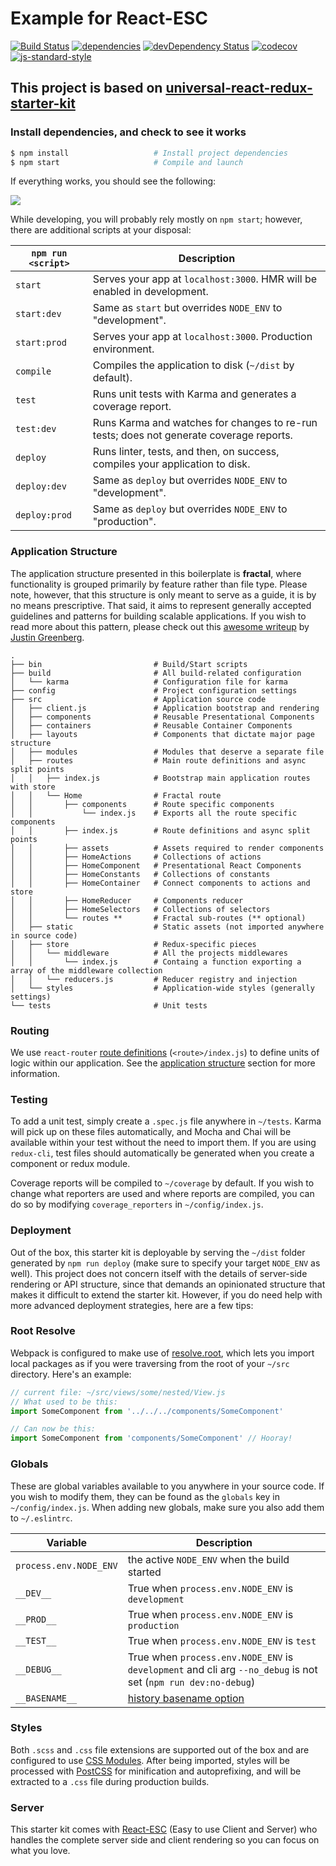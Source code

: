 # Example for React-ESC

[![Build Status](https://travis-ci.org/TriPSs/react-esc-example.svg?branch=master)](https://travis-ci.org/TriPSs/react-esc-example?branch=master)
[![dependencies](https://david-dm.org/TriPSs/react-esc-example.svg)](https://david-dm.org/TriPSs/react-esc-example)
[![devDependency Status](https://david-dm.org/TriPSs/react-esc-example/dev-status.svg)](https://david-dm.org/TriPSs/react-esc-example#info=devDependencies)
[![codecov](https://codecov.io/gh/TriPSs/react-esc-example/branch/master/graph/badge.svg)](https://codecov.io/gh/TriPSs/react-esc-example)
[![js-standard-style](https://img.shields.io/badge/code%20style-standard-brightgreen.svg)](http://standardjs.com/)

## This project is based on [universal-react-redux-starter-kit](https://github.com/janoist1/universal-react-redux-starter-kit)

### Install dependencies, and check to see it works

```bash
$ npm install                   # Install project dependencies
$ npm start                     # Compile and launch
```
If everything works, you should see the following:

<img src="http://i.imgur.com/zR7VRG6.png?2" />

While developing, you will probably rely mostly on `npm start`; however, there are additional scripts at your disposal:

|`npm run <script>`|Description|
|------------------|-----------|
|`start`|Serves your app at `localhost:3000`. HMR will be enabled in development.|
|`start:dev`|Same as `start` but overrides `NODE_ENV` to "development".|
|`start:prod`|Serves your app at `localhost:3000`. Production environment.|
|`compile`|Compiles the application to disk (`~/dist` by default).|
|`test`|Runs unit tests with Karma and generates a coverage report.|
|`test:dev`|Runs Karma and watches for changes to re-run tests; does not generate coverage reports.|
|`deploy`|Runs linter, tests, and then, on success, compiles your application to disk.|
|`deploy:dev`|Same as `deploy` but overrides `NODE_ENV` to "development".|
|`deploy:prod`|Same as `deploy` but overrides `NODE_ENV` to "production".|

### Application Structure

The application structure presented in this boilerplate is **fractal**, where functionality is grouped primarily by feature rather than file type. Please note, however, that this structure is only meant to serve as a guide, it is by no means prescriptive. That said, it aims to represent generally accepted guidelines and patterns for building scalable applications. If you wish to read more about this pattern, please check out this [awesome writeup](https://github.com/davezuko/react-redux-starter-kit/wiki/Fractal-Project-Structure) by [Justin Greenberg](https://github.com/justingreenberg).

```
.
├── bin                         # Build/Start scripts
├── build                       # All build-related configuration
│   └── karma                   # Configuration file for karma
├── config                      # Project configuration settings
├── src                         # Application source code
│   ├── client.js               # Application bootstrap and rendering
│   ├── components              # Reusable Presentational Components
│   ├── containers              # Reusable Container Components
│   ├── layouts                 # Components that dictate major page structure
│   ├── modules                 # Modules that deserve a separate file
│   ├── routes                  # Main route definitions and async split points
│   │   ├── index.js            # Bootstrap main application routes with store
│   │   └── Home                # Fractal route
│   │       ├── components      # Route specific components
│   │           └── index.js    # Exports all the route specific components
│   │       ├── index.js        # Route definitions and async split points
│   │       ├── assets          # Assets required to render components
│   │       ├── HomeActions     # Collections of actions
│   │       ├── HomeComponent   # Presentational React Components
│   │       ├── HomeConstants   # Collections of constants
│   │       ├── HomeContainer   # Connect components to actions and store
│   │       ├── HomeReducer     # Components reducer
│   │       ├── HomeSelectors   # Collections of selectors
│   │       └── routes **       # Fractal sub-routes (** optional)
│   ├── static                  # Static assets (not imported anywhere in source code)
│   ├── store                   # Redux-specific pieces
│   │   └── middleware          # All the projects middlewares
│   │       └── index.js        # Containg a function exporting a array of the middleware collection
│   │   └── reducers.js         # Reducer registry and injection
│   └── styles                  # Application-wide styles (generally settings)
└── tests                       # Unit tests
```

### Routing
We use `react-router` [route definitions](https://github.com/reactjs/react-router/blob/master/docs/API.md#plainroute) (`<route>/index.js`) to define units of logic within our application. See the [application structure](#application-structure) section for more information.

### Testing
To add a unit test, simply create a `.spec.js` file anywhere in `~/tests`. Karma will pick up on these files automatically, and Mocha and Chai will be available within your test without the need to import them. If you are using `redux-cli`, test files should automatically be generated when you create a component or redux module.

Coverage reports will be compiled to `~/coverage` by default. If you wish to change what reporters are used and where reports are compiled, you can do so by modifying `coverage_reporters` in `~/config/index.js`.

### Deployment
Out of the box, this starter kit is deployable by serving the `~/dist` folder generated by `npm run deploy` (make sure to specify your target `NODE_ENV` as well). This project does not concern itself with the details of server-side rendering or API structure, since that demands an opinionated structure that makes it difficult to extend the starter kit. However, if you do need help with more advanced deployment strategies, here are a few tips:

### Root Resolve
Webpack is configured to make use of [resolve.root](http://webpack.github.io/docs/configuration.html#resolve-root), which lets you import local packages as if you were traversing from the root of your `~/src` directory. Here's an example:

```js
// current file: ~/src/views/some/nested/View.js
// What used to be this:
import SomeComponent from '../../../components/SomeComponent'

// Can now be this:
import SomeComponent from 'components/SomeComponent' // Hooray!
```

### Globals

These are global variables available to you anywhere in your source code. If you wish to modify them, they can be found as the `globals` key in `~/config/index.js`. When adding new globals, make sure you also add them to `~/.eslintrc`.

|Variable|Description|
|---|---|
|`process.env.NODE_ENV`|the active `NODE_ENV` when the build started|
|`__DEV__`|True when `process.env.NODE_ENV` is `development`|
|`__PROD__`|True when `process.env.NODE_ENV` is `production`|
|`__TEST__`|True when `process.env.NODE_ENV` is `test`|
|`__DEBUG__`|True when `process.env.NODE_ENV` is `development` and cli arg `--no_debug` is not set (`npm run dev:no-debug`)|
|`__BASENAME__`|[history basename option](https://github.com/rackt/history/blob/master/docs/BasenameSupport.md)|

### Styles

Both `.scss` and `.css` file extensions are supported out of the box and are configured to use [CSS Modules](https://github.com/css-modules/css-modules). After being imported, styles will be processed with [PostCSS](https://github.com/postcss/postcss) for minification and autoprefixing, and will be extracted to a `.css` file during production builds.

### Server

This starter kit comes with [React-ESC](https://github.com/TriPSs/react-esc) (Easy to use Client and Server) who handles the complete server side and client rendering so you can focus on what you love.
